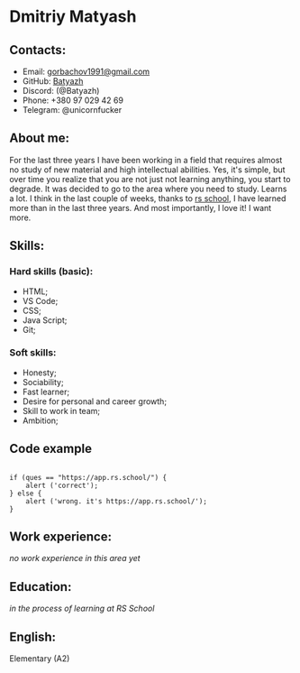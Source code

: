 # Dmitriy Matyash

## Contacts:
* Email: gorbachov1991@gmail.com
* GitHub: [Batyazh](https://github.com/Batyazh)                           
* Discord: (@Batyazh)                            
* Phone: +380 97 029 42 69                         
* Telegram: @unicornfucker  
## About me:
For the last three years I have been working in a field that requires almost no study of new material and high intellectual abilities. 
Yes, it's simple, but over time you realize that you are not just not learning anything, you start to degrade. 
It was decided to go to the area where you need to study. Learns a lot. 
I think in the last couple of weeks, thanks to [rs school](https://rs.school/), 
I have learned more than in the last three years. And most importantly, I love it! I want more.
## Skills:
### Hard skills (basic):
* HTML;
* VS Code;
* CSS;
* Java Script;
* Git;
### Soft skills:
* Honesty;
* Sociability;
* Fast learner;
* Desire for personal and career growth; 
* Skill to work in team;
* Ambition;
## Code example
```let ques=prompt ("Link to the school's learning platform?", "");

if (ques == "https://app.rs.school/") {
    alert ('correct');
} else {
    alert ('wrong. it's https://app.rs.school/');
}
```
## Work experience:
*no work experience in this area yet*
## Education:
*in the process of learning at RS School*
## English:
Elementary (A2)
